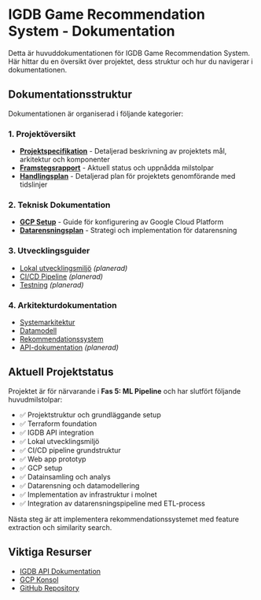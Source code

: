 # IGDB Game Recommendation System - Dokumentation

Detta är huvuddokumentationen för IGDB Game Recommendation System. Här hittar du en översikt över projektet, dess struktur och hur du navigerar i dokumentationen.

## Dokumentationsstruktur

Dokumentationen är organiserad i följande kategorier:

### 1. Projektöversikt
- [**Projektspecifikation**](./igdb-project-spec.md) - Detaljerad beskrivning av projektets mål, arkitektur och komponenter
- [**Framstegsrapport**](./progress.md) - Aktuell status och uppnådda milstolpar
- [**Handlingsplan**](./handlingsplan.md) - Detaljerad plan för projektets genomförande med tidslinjer

### 2. Teknisk Dokumentation
- [**GCP Setup**](./gcp-setup.md) - Guide för konfigurering av Google Cloud Platform
- [**Datarensningsplan**](./data-cleaning-plan.md) - Strategi och implementation för datarensning

### 3. Utvecklingsguider
- [Lokal utvecklingsmiljö](./development-guides/local-setup.md) *(planerad)*
- [CI/CD Pipeline](./development-guides/ci-cd.md) *(planerad)*
- [Testning](./development-guides/testing.md) *(planerad)*

### 4. Arkitekturdokumentation
- [Systemarkitektur](./architecture/system-overview.md)
- [Datamodell](./architecture/data-model.md)
- [Rekommendationssystem](./architecture/recommendation-system.md)
- [API-dokumentation](./architecture/api-docs.md) *(planerad)*

## Aktuell Projektstatus

Projektet är för närvarande i **Fas 5: ML Pipeline** och har slutfört följande huvudmilstolpar:

- ✅ Projektstruktur och grundläggande setup
- ✅ Terraform foundation
- ✅ IGDB API integration
- ✅ Lokal utvecklingsmiljö
- ✅ CI/CD pipeline grundstruktur
- ✅ Web app prototyp
- ✅ GCP setup
- ✅ Datainsamling och analys
- ✅ Datarensning och datamodellering
- ✅ Implementation av infrastruktur i molnet
- ✅ Integration av datarensningspipeline med ETL-process

Nästa steg är att implementera rekommendationssystemet med feature extraction och similarity search.

## Viktiga Resurser

- [IGDB API Dokumentation](https://api-docs.igdb.com/)
- [GCP Konsol](https://console.cloud.google.com/home/dashboard?project=igdb-pipeline-v3)
- [GitHub Repository](https://github.com/JohanEnstam/igdb-game-recommender)
